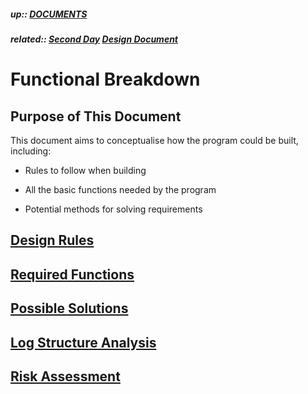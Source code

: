 ##### up:: [DOCUMENTS](../mocs/documents.md)

##### related:: [Second Day](../days/28Sept2023.md) [Design Document](./design_document.md)

# Functional Breakdown

## Purpose of This Document

This document aims to conceptualise how the program could be built, including:

- Rules to follow when building

- All the basic functions needed by the program

- Potential methods for solving requirements

## [Design Rules](./functional_breakdown/design_rules.md)

## [Required Functions](./functional_breakdown/required_functions.md)

## [Possible Solutions](./functional_breakdown/possible_solutions.md)

## [Log Structure Analysis](./functional_breakdown/log_structure_analysis.md)

## [Risk Assessment](./functional_breakdown/risk_assessment.md)
